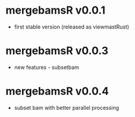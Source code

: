 # mergebamsR v0.0.1

* first stable version (released as viewmastRust)

# mergebamsR v0.0.3

* new features - subsetbam

# mergebamsR v0.0.4

* subset bam with better parallel processing
